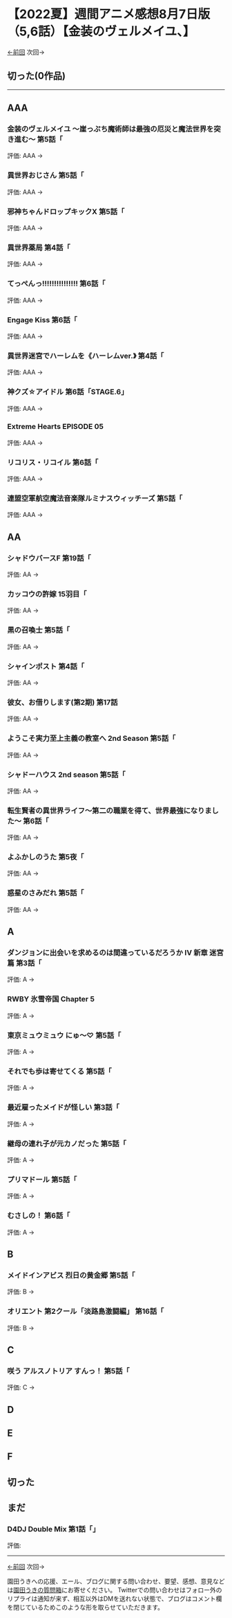 # 【2022夏】週間アニメ感想8月7日版（5,6話）【金装のヴェルメイユ、】

[←前回](http://www.ukitouchtypist.org/2022/07/31/post-1552/) 次回→
## 切った(0作品)
***
## AAA
### 金装のヴェルメイユ ～崖っぷち魔術師は最強の厄災と魔法世界を突き進む～ 第5話「
評価: AAA →
### 異世界おじさん 第5話「
評価: AAA →
### 邪神ちゃんドロップキックX 第5話「
評価: AAA →
### 異世界薬局 第4話「
評価: AAA →
### てっぺんっ!!!!!!!!!!!!!!! 第6話「
評価: AAA →
### Engage Kiss 第6話「
評価: AAA →
### 異世界迷宮でハーレムを《ハーレムver.》 第4話「
評価: AAA →
### 神クズ☆アイドル 第6話「STAGE.6」
評価: AAA →
### Extreme Hearts EPISODE 05
評価: AAA →
### リコリス・リコイル 第6話「
評価: AAA →
### 連盟空軍航空魔法音楽隊ルミナスウィッチーズ 第5話「
評価: AAA →
## AA
### シャドウバースF 第19話「
評価: AA →
### カッコウの許嫁 15羽目「
評価: AA →
### 黒の召喚士 第5話「
評価: AA →
### シャインポスト 第4話「
評価: AA →
### 彼女、お借りします(第2期) 第17話
評価: AA →
### ようこそ実力至上主義の教室へ 2nd Season 第5話「
評価: AA →
### シャドーハウス 2nd season 第5話「
評価: AA →
### 転生賢者の異世界ライフ～第二の職業を得て、世界最強になりました～ 第6話「
評価: AA →
### よふかしのうた 第5夜「
評価: AA →
### 惑星のさみだれ 第5話「
評価: AA →
## A
### ダンジョンに出会いを求めるのは間違っているだろうか IV 新章 迷宮篇 第3話「
評価: A →
### RWBY 氷雪帝国 Chapter 5
評価: A →
### 東京ミュウミュウ にゅ～♡ 第5話「
評価: A →
### それでも歩は寄せてくる 第5話「
評価: A →
### 最近雇ったメイドが怪しい 第3話「
評価: A →
### 継母の連れ子が元カノだった 第5話「
評価: A →
### プリマドール 第5話「
評価: A →
### むさしの！ 第6話「
評価: A →
## B
### メイドインアビス 烈日の黄金郷 第5話「
評価: B →
### オリエント 第2クール「淡路島激闘編」 第16話「
評価: B →
## C
### 咲う アルスノトリア すんっ！ 第5話「
評価: C →
## D
## E
## F
## 切った
## まだ
### D4DJ Double Mix 第1話「」
評価:
***
[←前回](http://www.ukitouchtypist.org/2022/07/17/post-1551/) 次回→

園田うきへの応援、エール、ブログに関する問い合わせ、要望、感想、意見などは[園田うきの質問箱](https://peing.net/ja/ukitouchtypist)にお寄せください。
Twitterでの問い合わせはフォロー外のリプライは通知が来ず、相互以外はDMを送れない状態で、ブログはコメント欄を閉じているためこのような形を取らせていただきます。
